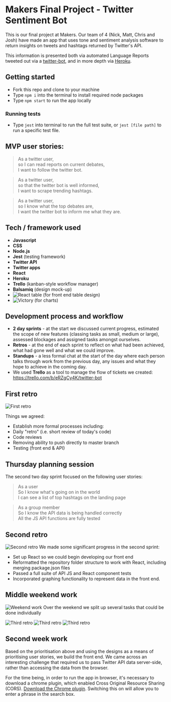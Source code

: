 # Makers Final Project - Twitter Sentiment Bot

This is our final project at Makers. Our team of 4 (Nick, Matt, Chris and Josh) have made an app that uses tone and sentiment analysis software to return insights on tweets and hashtags returned by Twitter's API.  

This information is presented both via automated Language Reports tweeted out via a [twitter-bot](https://twitter.com/BotAnalysis), and in more depth via [Heroku](https://sentiment-analysis-twitter-bot.herokuapp.com/).  

## Getting started
* Fork this repo and clone to your machine
* Type ```npm i``` into the terminal to install required node packages  
* Type ```npm start``` to run the app locally

### Running tests
* Type ```jest``` into terminal to run the full test suite, or ```jest [file path]``` to run a specific test file.   

## MVP user stories:
> As a twitter user,  
> so I can read reports on current debates,  
> I want to follow the twitter bot.  

> As a twitter user,  
> so that the twitter bot is well informed,  
> I want to scrape trending hashtags.

> As a twitter user,  
> so I know what the top debates are,  
> I want the twitter bot to inform me what they are.

## Tech / framework used
* __Javascript__
* __CSS__
* __Node.js__
* __Jest__ (testing framework)
* __Twitter API__
* __Twitter apps__
* __React__
* __Heroku__
* __Trello__ (kanban-style workflow manager)
* __Balsamiq__ (design mock-up)
* ![__React table__](https://react-table.js.org/#/story/readme) (for front end table design)
* ![__Victory__](https://formidable.com/open-source/victory/) (for charts)

## Development process and workflow
* __2 day sprints__ - at the start we discussed current progress, estimated the scope of new features (classing tasks as  small, medium or large), assessed blockages and assigned tasks amongst ourselves.
* __Retros__ - at the end of each sprint to reflect on what had been achieved, what had gone well and what we could improve.
* __Standups__ - a less formal chat at the start of the day where each person talks through work from the previous day, any issues and what they hope to achieve in the coming day.
* We used __Trello__ as a tool to manage the flow of tickets we created: https://trello.com/b/eRZgCy4K/twitter-bot

## First retro

![First retro](/assets/retro1.jpg "retro")

Things we agreed:

- Establish more formal processes including:
- Daily "retro" (i.e. short review of today's code)
- Code reviews
- Removing ability to push directly to master branch
- Testing (front end & API)


## Thursday planning session  

The second two day sprint focused on the following user stories:

> As a user  
> So I know what's going on in the world  
> I can see a list of top hashtags on the landing page  

> As a group member  
> So I know the API data is being handled correctly  
> All the JS API functions are fully tested  

## Second retro

![Second retro](/assets/retro2.JPG "retro 2")
We made some significant progress in the second sprint:  
- Set up React so we could begin developing our front end
- Reformatted the repository folder structure to work with React, including merging package.json files
- Passed a full suite of API JS and React component tests
- Incorporated graphing functionality to represent data in the front end.

## Middle weekend work
![Weekend work](/assets/weekend_work.JPG "weekend-work")
Over the weekend we split up several tasks that could be done individually

![Third retro](/assets/retro3.jpg "retro 3")
![Third retro](/assets/retro3.1.jpg "retro 3")
![Third retro](/assets/retro3.1.2.jpg "retro 3")

## Second week work

Based on the prioritisation above and using the designs as a means of prioritising user stories, we build the front end. We came across an interesting challenge that required us to pass Twitter API data server-side, rather than accessing the data from the browser.

For the time being, in order to run the app in browser, it's necessary to download a chrome plugin, which enabled Cross Original Resource Sharing (CORS). [Download the Chrome plugin](https://chrome.google.com/webstore/detail/allow-control-allow-origi/nlfbmbojpeacfghkpbjhddihlkkiljbi). Switching this on will allow you to enter a phrase in the search box.
